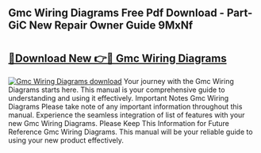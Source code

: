 ## Gmc Wiring Diagrams Free Pdf Download - Part-GiC New Repair Owner Guide 9MxNf

# <h2><a href="http://dfmuihs.blite.top/?on=Gmc+Wiring+Diagrams">🔗Download New 👉🔴 Gmc Wiring Diagrams</a></h2>

[![Gmc Wiring Diagrams download](https://i.imgur.com/lujVjoI.png)](http://dfmuihs.blite.top/?on=Gmc+Wiring+Diagrams)
Your journey with the Gmc Wiring Diagrams starts here. This manual is your comprehensive guide to understanding and using it effectively. Important Notes Gmc Wiring Diagrams Please take note of any important information throughout this manual. Experience the seamless integration of list of features with your new Gmc Wiring Diagrams. Please Keep This Information for Future Reference Gmc Wiring Diagrams. This manual will be your reliable guide to using your new product effectively.
